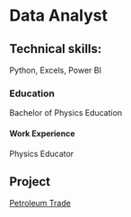 # Data Analyst


## Technical skills:
Python, Excels, Power BI

### Education
Bachelor of Physics Education


#### Work Experience
Physics Educator

## Project
[Petroleum Trade](https://github.com/firmansevic/Oil-Trade/commit/dfa971340b3db44fe0d1d0d8009dc9b062e3b4b1)
